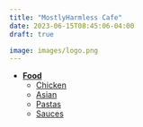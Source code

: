 ```yaml
---
title: "MostlyHarmless Cafe"
date: 2023-06-15T08:45:06-04:00
draft: true

image: images/logo.png
---
```


- **[Food](food.html)**
    - [Chicken](chicken.html)
    - [Asian](asian.html)
    - [Pastas](pasta.html)
    - [Sauces](sauce.html)
